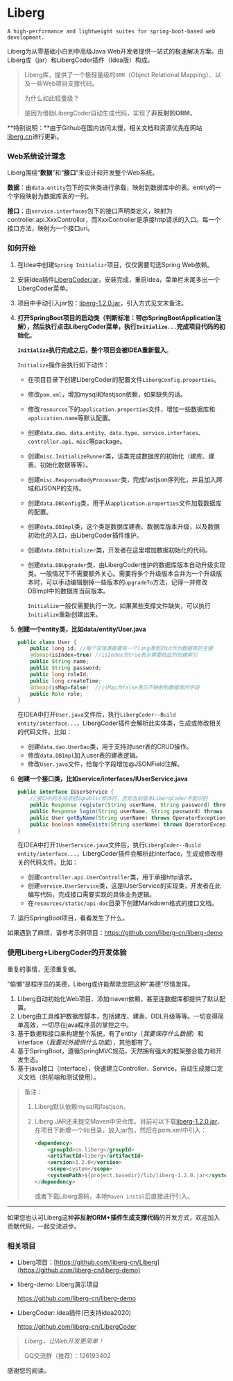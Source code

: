 # Liberg
    A high-performance and lightweight suites for spring-boot-based web development.



Liberg为从零基础小白到中高级Java Web开发者提供一站式的极速解决方案。由Liberg库（jar）和LibergCoder插件（Idea版）构成。

> Liberg库，提供了一个极轻量级的`ORM`（Object Relational Mapping）、以及一些Web项目支撑代码。 
>
> 为什么如此轻量级？
>
> 是因为借助LibergCoder自动生成代码，实现了**非反射的ORM**。



**特别说明：**由于Github在国内访问太慢，相关文档和资源优先在网站[liberg.cn](http://liberg.cn/)进行更新。



### Web系统设计理念

Liberg围绕“**数据**”和“**接口**”来设计和开发整个Web系统。

**数据**：由`data.entity`包下的实体类进行承载，映射到数据库中的表。entity的一个字段映射为数据库表的一列。

**接口**：由`service.interfaces`包下的接口声明类定义，映射为controller.api.XxxControllor，而XxxController是承接http请求的入口。每一个接口方法，映射为一个接口uri。



### 如何开始

1. 在Idea中创建`Spring Initializr`项目，仅仅需要勾选Spring Web依赖。

2. 安装Idea插件[LibergCoder.jar](https://github.com/liberg-cn/LibergCoder/blob/master/LibergCoder.jar)，安装完成，重启Idea，菜单栏末尾多出一个LibergCoder菜单。

3. 项目中手动引入jar包：[liberg-1.2.0.jar](https://github.com/liberg-cn/Liberg/blob/master/target/liberg-1.2.0.jar)，引入方式见文末备注。

4. **打开SpringBoot项目的启动类（判断标准：带@SpringBootApplication注解），然后执行点击LibergCoder菜单，执行`Initialize...`完成项目代码的初始化**。

   **`Initialize`执行完成之后，整个项目会被IDEA重新载入**。

   `Initialize`操作会执行如下动作：

   - 在项目目录下创建LibergCoder的配置文件`LibergConfig.properties`。

   - 修改`pom.xml`，增加mysql和fastjson依赖，如果缺失的话。

   - 修改`resources`下的`application.properties`文件，增加一些数据库和`application.name`等默认配置。

   - 创建`data.dao、data.entity、data.type、service.interfaces、controller.api、misc`等package。

   - 创建`misc.InitializeRunner`类，该类完成数据库的初始化（建库、建表、初始化数据等等）。

   - 创建`misc.ResponseBodyProcessor`类，完成fastjson序列化，并且加入跨域和JSONP的支持。

     

   - 创建`data.DBConfig`类，用于从`application.properties`文件加载数据库的配置。

   - 创建`data.DBImpl`类，这个类是数据库建表、数据库版本升级，以及数据初始化的入口，由LibergCoder插件维护。

   - 创建`data.DBInitializer`类，开发者在这里增加数据初始化的代码。

   - 创建`data.DBUpgrader`类，由LibergCoder维护的数据库版本自动升级实现类。一般情况下不需要额外关心。需要将多个升级版本合并为一个升级版本时，可以手动编辑删掉一些版本的`upgradeTo`方法，记得一并修改DBImpl中的数据库当前版本。

     `Initialize`一般仅需要执行一次，如果某些支撑文件缺失，可以执行`Initialize`重新创建出来。

     

5. **创建一个entity类，比如data/entity/User.java**

   ```java
   public class User {
       public long id; //每个实体类都要有一个long类型的id作为数据表的主键
       @dbmap(isIndex=true) //isIndex为true表示需要给此列创建索引
       public String name;
       public String password;
       public long roleId;
       public long createTime;
       @dbmap(isMap=false)  //isMap为false表示不映射到数据库的字段
       public Role role;
   }
   ```

   在IDEA中打开`User.java`文件后，执行`LibergCoder--Build entity/interface...`，LibergCoder插件会解析此实体类，生成或修改相关的代码文件。比如：

   - 创建`data.dao.UserDao`类，用于支持对user表的CRUD操作。
   - 修改`data.DBImpl`加入user表的建表逻辑。
   - 修改`User.java`文件，给每个字段增加@JSONField注解。

6. **创建一个接口类，比如service/interfaces/IUserService.java**

   ```java
   public interface IUserService {
       //接口中的方法须冠以public修饰符，否则当前版本LibergCoder不能识别
       public Response register(String userName, String password) throws OperatorException;
       public Response login(String userName, String password) throws OperatorException;
       public User getByName(String userName) throws OperatorException;
       public boolean nameExists(String userName) throws OperatorException;
   }
   ```

   在IDEA中打开`IUserService.java`文件后，执行`LibergCoder--Build entity/interface...`，LibergCoder插件会解析此interface，生成或修改相关的代码文件。比如：

   - 创建`controller.api.UserController`类，用于承接http请求。
   - 创建`service.UserService`类，这是IUserService的实现类，开发者在此编写代码，完成接口需要实现的具体业务逻辑。
   - 在`resources/static/api-doc`目录下创建Markdown格式的接口文档。

7. 运行SpringBoot项目，看看发生了什么。



如果遇到了麻烦，请参考示例项目：https://github.com/liberg-cn/liberg-demo



### 使用Liberg+LibergCoder的开发体验

重复的事情，无须重复做。

”偷懒“是程序员的美德，Liberg或许能帮助您把这种“美德”尽情发挥。

1. Liberg自动初始化Web项目、添加maven依赖，甚至连数据库都提供了默认配置。
2. Liberg由工具维护数据库脚本，包括建库、建表、DDL升级等等。一切变得简单高效，一切尽在java程序员的掌控之中。
3. 基于数据和接口来构建整个系统，有了entity（*我要保存什么数据*）和interface（*我要对外提供什么功能*），其他都有了。
4. 基于SpringBoot，遵循SpringMVC规范，天然拥有强大的框架整合能力和开发生态。
5. 基于java接口（interface），快速建立Controller、Service，自动生成接口定义文档（供前端和测试使用）。



> 备注：
>
> 1. Liberg默认依赖mysql和fastjson。
>
> 2. Liberg JAR还未提交Maven中央仓库。目前可以下载[liberg-1.2.0.jar](https://github.com/liberg-cn/Liberg/blob/master/target/liberg-1.2.0.jar)，在项目下新增一个lib目录，放入jar包，然后在pom.xml中引入：
>
>    ```xml
>    <dependency>
>        <groupId>cn.liberg</groupId>
>        <artifactId>liberg</artifactId>
>        <version>1.2.0</version>
>        <scope>system</scope>
>        <systemPath>${project.basedir}/lib/liberg-1.2.0.jar</systemPath>
>    </dependency>
>    ```
>
>    或者下载Liberg源码，本地`Maven instal`后直接进行引入。

----

如果您也认可Liberg这种**非反射ORM+插件生成支撑代码**的开发方式，欢迎加入贡献代码，一起交流进步。



### 相关项目

- Liberg项目：[https://github.com/liberg-cn/Liberg](https://github.com/liberg-cn/liberg-demo)

- liberg-demo:  Liberg演示项目

  https://github.com/liberg-cn/liberg-demo

- LibergCoder: Idea插件(已支持idea2020)

  https://github.com/liberg-cn/LibergCoder



>  *Liberg，让Web开发更简单！*
>
>  QQ交流群（推荐）：126193402
>



感谢您的阅读。